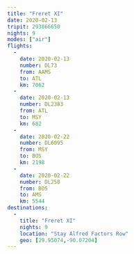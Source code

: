 ```yaml
---
title: "Freret XI"
date: 2020-02-13
tripit: 293866650
nights: 9
modes: ["air"]
flights:
  -
    date: 2020-02-13
    number: DL73
    from: AAMS
    to: ATL
    km: 7062
  -
    date: 2020-02-13
    number: DL2383
    from: ATL
    to: MSY
    km: 682
  -
    date: 2020-02-22
    number: DL6095
    from: MSY
    to: BOS
    km: 2198
  -
    date: 2020-02-22
    number: DL258
    from: BOS
    to: AMS
    km: 5544
destinations:
  -
    title: "Freret XI"
    nights: 9
    location: "Stay Alfred Factors Row"
    geo: [29.95074,-90.07204]
---
```



